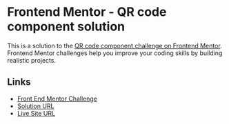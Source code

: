 # Frontend Mentor - QR code component solution

This is a solution to the [QR code component challenge on Frontend Mentor](https://www.frontendmentor.io/challenges/qr-code-component-iux_sIO_H). Frontend Mentor challenges help you improve your coding skills by building realistic projects.

## Links

- [Front End Mentor Challenge](https://www.frontendmentor.io/learning-paths/getting-started-on-frontend-mentor-XJhRWRREZd/steps/6782f25d7e8c08d82c69aae8/challenge/start)
- [Solution URL](https://github.com/Donahuec/frontend-mentor-qr-code-component)
- [Live Site URL](https://donahuec.github.io/frontend-mentor-qr-code-component/)

